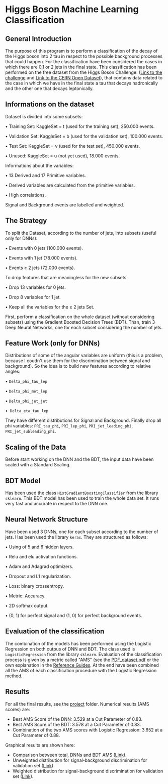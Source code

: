 # Higgs Boson Machine Learning Classification
## General Introduction
The purpose of this program is to perform a classification of the decay of the Higgs boson into 2 tau in respect to the possible background processes that could happen. For the classification have been considered the cases in which there are 0,1 or 2 jets in the final state.
This classification has been performed on the free dataset from the Higgs Boson Challenge: ([Link to the challenge](https://www.kaggle.com/c/higgs-boson/overview) and [Link to the CERN Open Dataset](http://opendata.cern.ch/record/328)), that contains data related to the case in which we have in the final state a tau that decays hadronically and the other one that decays leptonically.

## Informations on the dataset
Dataset is divided into some subsets:

• Training Set: KaggleSet = t (used for the training set), 250.000 events.

• Validation Set: KaggleSet = b (used for the validation set), 100.000 events.

• Test Set: KaggleSet = v (used for the test set), 450.000 events.

• Unused: KaggleSet = u (not yet used), 18.000 events.

Informations about the variables:

• 13 Derived and 17 Primitive variables.

• Derived variables are calculated from the primitive variables.

• High correlations.

Signal and Background events are labelled and weighted.

## The Strategy
To split the Dataset, according to the number of jets, into subsets (useful only for DNNs):

• Events with 0 jets (100.000 events).

• Events with 1 jet (78.000 events).

• Events ≥ 2 jets (72.000 events).

To drop features that are meaningless for the new subsets.

• Drop 13 variables for 0 jets.

• Drop 8 variables for 1 jet.

• Keep all the variables for the ≥ 2 jets Set.

First, perform a classification on the whole dataset (without considering subsets) using the Gradient Boosted Decision Trees (BDT).
Than, train 3 Deep Neural Networks, one for each subset considering the number of jets.

## Feature Work (only for DNNs)
Distributions of some of the angular variables are uniform (this is a problem, because I coudn't use them for the discrimination between signal and background). So the idea is to build new features according to relative angles:

• `Delta_phi_tau_lep`

• `Delta_phi_met_lep`

• `Delta_phi_jet_jet`

•` Delta_eta_tau_lep`

They have different distributions for Signal and Background. Finally drop all phi variables: `PRI_tau_phi`, `PRI_lep_phi`, `PRI_jet_leading_phi`, `PRI_jet_subleading_phi`.

## Scaling of the Data
Before start working on the DNN and the BDT, the input data have been scaled with a Standard Scaling.

## BDT Model
Has been used the class `HistGradientBoostingClassifier` from the library `sklearn`. This BDT model has been used to train the whole data set. It runs very fast and accurate in respect to the DNN one.

## Neural Network Structure
Have been used 3 DNNs, one for each subset according to the number of jets. Has been used the library `keras`. They are structured as follows:

• Using of 5 and 6 hidden layers.

• Relu and elu activation functions.

• Adam and Adagrad optimizers.

• Dropout and L1 regularization.

• Loss: binary crossentropy.

• Metric: Accuracy.

• 2D softmax output.

• (0, 1) for perfect signal and (1, 0) for perfect background events.

## Evaluation of the classification
The combination of the models has been performed using the Logistic Regression on both outpus of DNN and BDT. The class used is `LogisticRegression` from the library `sklearn`.
Evaluation of the classification process is given by a metric called "AMS" (see the 
[PDF_dataset.pdf](https://github.com/JustWhit3/Software_and_Computing_program/blob/master/Explanations/PDF_dataset.pdf) or the own explanation in the 
[Reference Guides](https://github.com/JustWhit3/Software_and_Computing_program/tree/master/Reference%20guides). At the end have been combined all the AMS of each classification procedure with the Logistic Regression method.

## Results
For all the final results, see the [project](https://github.com/JustWhit3/Software_and_Computing_program/tree/master/Project) folder. Numerical results (AMS scores) are:
+ Best AMS Score of the DNN: 3.529 at a Cut Parameter of 0.83.
+ Best AMS Score of the BDT: 3.578 at a Cut Parameter of 0.83.
+ Combination of the two AMS scores with Logistic Regression: 3.652 at a Cut Parameter of 0.88.

Graphical results are shown here:
+ Comparison between total, DNNs and BDT AMS ([Link](https://github.com/JustWhit3/Software_and_Computing_program/blob/master/Project/s_c_final_AMS.png)).
+ Unweighted distribution for signal-background discrimination for validation set ([Link](https://github.com/JustWhit3/Software_and_Computing_program/blob/master/Project/s_c_unweighted.png)).
+ Weighted distribution for signal-background discrimination for validation set ([Link](https://github.com/JustWhit3/Software_and_Computing_program/blob/master/Project/s_c_weighted.png)).
